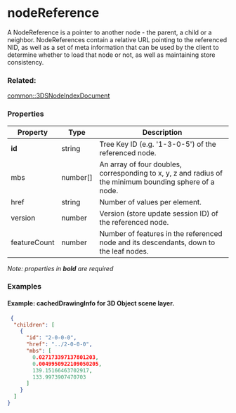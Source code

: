 # nodeReference

A NodeReference is a pointer to another node - the parent, a child or a neighbor. NodeReferences contain a relative URL pointing to the referenced NID, as well as a set of meta information that can be used by the client to determine whether to load that node or not, as well as maintaining store consistency.

### Related:

[common::3DSNodeIndexDocument](3DSNodeIndexDocument.md)
### Properties

| Property | Type | Description |
| --- | --- | --- |
| **id** | string | Tree Key ID (e.g. '1-3-0-5') of the referenced node. |
| mbs | number[] | An array of four doubles, corresponding to x, y, z and radius of the minimum bounding sphere of a node. |
| href | string | Number of values per element. |
| version | number | Version (store update session ID) of the referenced node. |
| featureCount | number | Number of features in the referenced node and its descendants, down to the leaf nodes. |

*Note: properties in **bold** are required*

### Examples 

#### Example: cachedDrawingInfo for 3D Object scene layer. 

```json
 {
  "children": [
    {
      "id": "2-0-0-0",
      "href": "../2-0-0-0",
      "mbs": [
        0.027173397137801203,
        0.0049950922109050205,
        139.15166463702917,
        133.9973907470703
      ]
    }
  ]
} 
```

